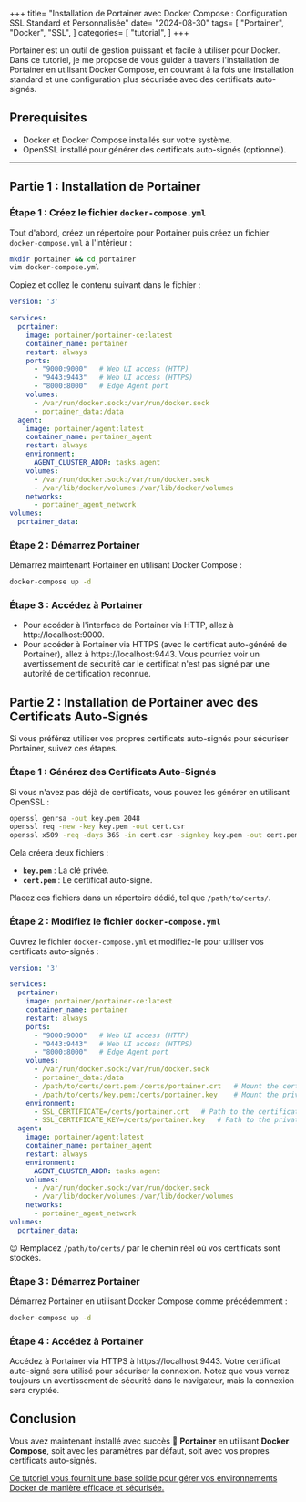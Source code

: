 +++
title= "Installation de Portainer avec Docker Compose : Configuration SSL Standard et Personnalisée"
date= "2024-08-30"
tags= [
    "Portainer", 
    "Docker", 
    "SSL", 
    ]
categories= [
    "tutorial",
    ]
+++

Portainer est un outil de gestion puissant et facile à utiliser pour Docker. Dans ce tutoriel, je me propose de vous guider à travers l'installation de Portainer en utilisant Docker Compose, en couvrant à la fois une installation standard et une configuration plus sécurisée avec des certificats auto-signés.

## Prerequisites

- Docker et Docker Compose installés sur votre système.
- OpenSSL installé pour générer des certificats auto-signés (optionnel).

---



## Partie 1 : Installation de Portainer



### Étape 1 : Créez le fichier `docker-compose.yml`

Tout d'abord, créez un répertoire pour Portainer puis créez un fichier `docker-compose.yml` à l'intérieur :

```bash
mkdir portainer && cd portainer
vim docker-compose.yml
```

Copiez et collez le contenu suivant dans le fichier :

```yaml
version: '3'

services:
  portainer:
    image: portainer/portainer-ce:latest
    container_name: portainer
    restart: always
    ports:
      - "9000:9000"   # Web UI access (HTTP)
      - "9443:9443"   # Web UI access (HTTPS)
      - "8000:8000"   # Edge Agent port
    volumes:
      - /var/run/docker.sock:/var/run/docker.sock
      - portainer_data:/data
  agent:
    image: portainer/agent:latest
    container_name: portainer_agent
    restart: always
    environment:
      AGENT_CLUSTER_ADDR: tasks.agent
    volumes:
      - /var/run/docker.sock:/var/run/docker.sock
      - /var/lib/docker/volumes:/var/lib/docker/volumes
    networks:
      - portainer_agent_network
volumes:
  portainer_data:

```



### Étape 2 : Démarrez Portainer

Démarrez maintenant Portainer en utilisant Docker Compose :

```bash
docker-compose up -d
```



### Étape 3 : Accédez à Portainer

- Pour accéder à l'interface de Portainer via HTTP, allez à http://localhost:9000.
- Pour accéder à Portainer via HTTPS (avec le certificat auto-généré de Portainer), allez à https://localhost:9443. Vous pourriez voir un avertissement de sécurité car le certificat n'est pas signé par une autorité de certification reconnue.

## Partie 2 : Installation de Portainer avec des Certificats Auto-Signés

Si vous préférez utiliser vos propres certificats auto-signés pour sécuriser Portainer, suivez ces étapes.



### Étape 1 : Générez des Certificats Auto-Signés

Si vous n'avez pas déjà de certificats, vous pouvez les générer en utilisant OpenSSL :

```bash
openssl genrsa -out key.pem 2048
openssl req -new -key key.pem -out cert.csr
openssl x509 -req -days 365 -in cert.csr -signkey key.pem -out cert.pem
```

Cela créera deux fichiers :

- **`key.pem`** : La clé privée.
- **`cert.pem`** : Le certificat auto-signé.

Placez ces fichiers dans un répertoire dédié, tel que `/path/to/certs/`.



### Étape 2 : Modifiez le fichier `docker-compose.yml`

Ouvrez le fichier `docker-compose.yml` et modifiez-le pour utiliser vos certificats auto-signés :

```yaml
version: '3'

services:
  portainer:
    image: portainer/portainer-ce:latest
    container_name: portainer
    restart: always
    ports:
      - "9000:9000"   # Web UI access (HTTP)
      - "9443:9443"   # Web UI access (HTTPS)
      - "8000:8000"   # Edge Agent port
    volumes:
      - /var/run/docker.sock:/var/run/docker.sock
      - portainer_data:/data
      - /path/to/certs/cert.pem:/certs/portainer.crt   # Mount the certificate
      - /path/to/certs/key.pem:/certs/portainer.key    # Mount the private key
    environment:
      - SSL_CERTIFICATE=/certs/portainer.crt   # Path to the certificate in the container
      - SSL_CERTIFICATE_KEY=/certs/portainer.key   # Path to the private key in the container
  agent:
    image: portainer/agent:latest
    container_name: portainer_agent
    restart: always
    environment:
      AGENT_CLUSTER_ADDR: tasks.agent
    volumes:
      - /var/run/docker.sock:/var/run/docker.sock
      - /var/lib/docker/volumes:/var/lib/docker/volumes
    networks:
      - portainer_agent_network
volumes:
  portainer_data:

```

:wink: Remplacez `/path/to/certs/` par le chemin réel où vos certificats sont stockés.



### Étape 3 : Démarrez Portainer

Démarrez Portainer en utilisant Docker Compose comme précédemment :

```bash
docker-compose up -d
```



### Étape 4 : Accédez à Portainer

Accédez à Portainer via HTTPS à https://localhost:9443. Votre certificat auto-signé sera utilisé pour sécuriser la connexion. Notez que vous verrez toujours un avertissement de sécurité dans le navigateur, mais la connexion sera cryptée.



## Conclusion

Vous avez maintenant installé avec succès :tada: **Portainer** en utilisant **Docker Compose**, soit avec les paramètres par défaut, soit avec vos propres certificats auto-signés.

<u>Ce tutoriel vous fournit une base solide pour gérer vos environnements Docker de manière efficace et sécurisée.</u>
